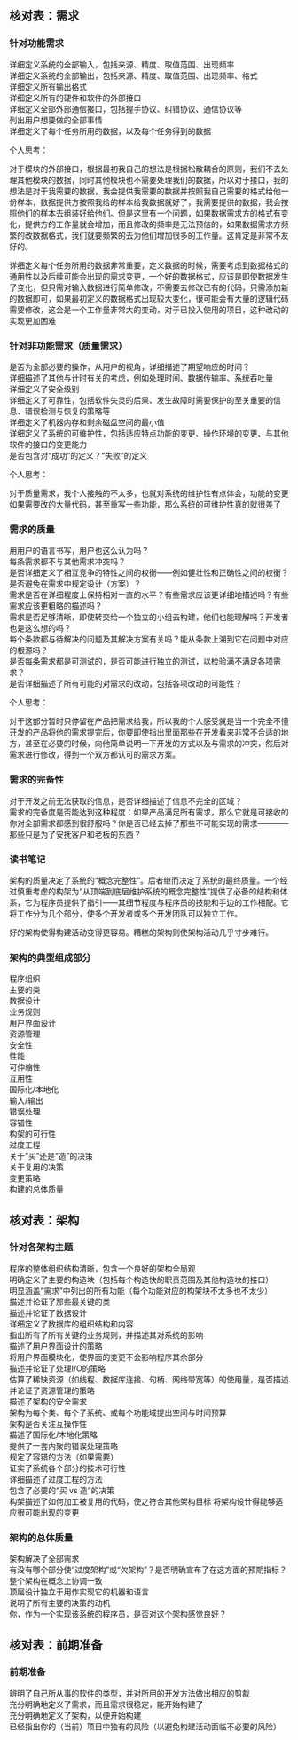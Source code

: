 ## 核对表：需求

### 针对功能需求

详细定义系统的全部输入，包括来源、精度、取值范围、出现频率  
详细定义系统的全部输出，包括来源、精度、取值范围、出现频率、格式  
详细定义所有输出格式  
详细定义所有的硬件和软件的外部接口  
详细定义全部外部通信接口，包括握手协议、纠错协议、通信协议等  
列出用户想要做的全部事情  
详细定义了每个任务所用的数据，以及每个任务得到的数据  

个人思考：

对于模块的外部接口，根据最初我自己的想法是根据松散耦合的原则，我们不去处理其他模块的数据，同时其他模块也不需要处理我们的数据，所以对于接口，我的想法是对于我需要的数据，我会提供我需要的数据并按照我自己需要的格式给他一份样本，数据提供方按照我给的样本给我数据就好了，我需要提供的数据，我会按照他们的样本去组装好给他们。但是这里有一个问题，如果数据需求方的格式有变化，提供方的工作量就会增加，而且修改的频率是无法预估的，如果数据需求方频繁的改数据格式，我们就要频繁的去为他们增加很多的工作量。这肯定是非常不友好的。  

详细定义每个任务所用的数据非常重要，定义数据的时候，需要考虑到数据格式的通用性以及后续可能会出现的需求变更，一个好的数据格式，应该是即使数据发生了变化，但只需对输入数据进行简单修改，不需要去修改已有的代码，只需添加新的数据即可，如果最初定义的数据格式出现较大变化，很可能会有大量的逻辑代码需要修改，这会是一个工作量非常大的变动，对于已投入使用的项目，这种改动的实现更加困难  


### 针对非功能需求（质量需求）

是否为全部必要的操作，从用户的视角，详细描述了期望响应的时间？  
详细描述了其他与计时有关的考虑，例如处理时间、数据传输率、系统吞吐量  
详细定义了安全级别  
详细定义了可靠性，包括软件失灵的后果、发生故障时需要保护的至关重要的信息、错误检测与恢复的策略等  
详细定义了机器内存和剩余磁盘空间的最小值  
详细定义了系统的可维护性，包括适应特点功能的变更、操作环境的变更、与其他软件的接口的变更能力  
 是否包含对“成功”的定义？“失败”的定义  

个人思考：  

对于质量需求，我个人接触的不太多，也就对系统的维护性有点体会，功能的变更如果需要改的大量代码，甚至重写一些功能，那么系统的可维护性真的就很差了

### 需求的质量

用用户的语言书写，用户也这么认为吗？  
每条需求都不与其他需求冲突吗？  
是否详细定义了相互竞争的特性之间的权衡——例如健壮性和正确性之间的权衡？  
是否避免在需求中规定设计（方案）？  
需求是否在详细程度上保持相对一直的水平？有些需求应该更详细地描述吗？有些需求应该更粗略的描述吗？  
需求是否足够清晰，即使转交给一个独立的小组去构建，他们也能理解吗？开发者也是这么想的吗？  
每个条款都与待解决的问题及其解决方案有关吗？能从条款上溯到它在问题中对应的根源吗？  
是否每条需求都是可测试的，是否可能进行独立的测试，以检验满不满足各项需求？  
是否详细描述了所有可能的对需求的改动，包括各项改动的可能性？  

个人思考：  

对于这部分暂时只停留在产品把需求给我，所以我的个人感受就是当一个完全不懂开发的产品将他的需求提完后，你要即使指出里面那些在开发看来非常不合适的地方，甚至在必要的时候，向他简单说明一下开发的方式以及与需求的冲突，然后对需求进行修改，得到一个双方都认可的需求方案。

### 需求的完备性

对于开发之前无法获取的信息，是否详细描述了信息不完全的区域？  
需求的完备度是否能达到这种程度：如果产品满足所有需求，那么它就是可接收的  
你对全部需求都感到很舒服吗？你是否已经去掉了那些不可能实现的需求————那些只是为了安抚客户和老板的东西？  

### 读书笔记

 架构的质量决定了系统的“概念完整性”。后者继而决定了系统的最终质量。一个经过慎重考虑的构架为“从顶端到底层维护系统的概念完整性”提供了必备的结构和体系，它为程序员提供了指引——其细节程度与程序员的技能和手边的工作相配。它将工作分为几个部分，使多个开发者或多个开发团队可以独立工作。

好的架构使得构建活动变得更容易。糟糕的架构则使架构活动几乎寸步难行。
    
### 架构的典型组成部分

程序组织  
主要的类  
数据设计  
业务规则  
用户界面设计  
资源管理  
安全性  
性能  
可伸缩性  
互用性  
国际化/本地化  
输入/输出  
错误处理  
容错性  
构架的可行性  
过度工程  
关于“买”还是“造”的决策  
关于复用的决策  
变更策略  
构建的总体质量  
    
## 核对表：架构

### 针对各架构主题

程序的整体组织结构清晰，包含一个良好的架构全局观  
明确定义了主要的构造块（包括每个构造快的职责范围及其他构造块的接口）   
明显涵盖“需求”中列出的所有功能（每个功能对应的构架块不太多也不太少）  
描述并论证了那些最关键的类  
描述并论证了数据设计  
详细定义了数据库的组织结构和内容  
指出所有了所有关键的业务规则，并描述其对系统的影响  
描述了用户界面设计的策略  
将用户界面模块化，使界面的变更不会影响程序其余部分  
描述并论证了处理I/O的策略  
估算了稀缺资源（如线程、数据库连接、句柄、网络带宽等）的使用量，是否描述并论证了资源管理的策略  
描述了架构的安全需求  
架构为每个类、每个子系统、或每个功能域提出空间与时间预算  
架构是否关注互操作性  
描述了国际化/本地化策略  
提供了一套内聚的错误处理策略  
规定了容错的方法（如果需要）  
证实了系统各个部分的技术可行性  
详细描述了过度工程的方法  
包含了必要的“买 vs 造”的决策  
构架描述了如何加工被复用的代码，使之符合其他架构目标
将架构设计得能够适应很可能出现的变更

### 架构的总体质量

架构解决了全部需求  
有没有哪个部分使“过度架构”或“欠架构”？是否明确宣布了在这方面的预期指标？  
整个架构在概念上协调一致  
顶层设计独立于用作实现它的机器和语言  
说明了所有主要的决策的动机  
你，作为一个实现该系统的程序员，是否对这个架构感觉良好？ 

## 核对表：前期准备

### 前期准备

辨明了自己所从事的软件的类型，并对所用的开发方法做出相应的剪裁  
充分明确地定义了需求，而且需求很稳定，能开始构建了  
充分明确地定义了架构，以便开始构建  
已经指出你的（当前）项目中独有的风险（以避免构建活动面临不必要的风险）

 